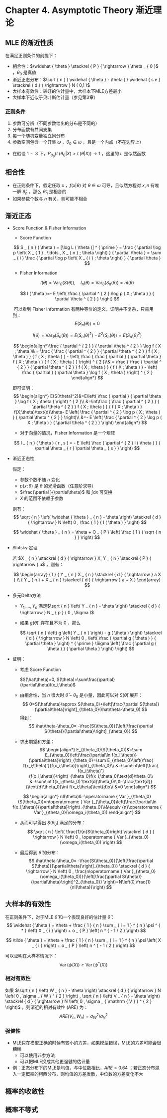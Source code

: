 # Chapter 4. Asymptotic Theory 渐近理论



## MLE 的渐近性质

在满足正则条件的前提下：

- 相合性：$\widehat { \theta } \stackrel { P } { \rightarrow } \theta _ { 0 }$ ，$\theta_0$ 是真值
- 渐近正态分布：$\sqrt { n } ( \widehat { \theta } - \theta ) / \widehat { s e } \stackrel { d } { \rightarrow } N ( 0,1 )$
- 大样本有效性：较好的估计量中，大样本下MLE方差最小
- 大样本下近似于贝叶斯估计量（参见第3章）



### 正则条件

1. 参数可分辨（不同参数给出的分布是不同的）
2. 分布函数有共同支集
3. 每一个随机变量独立同分布
4. 参数空间包含一个开集 $\omega$ ，$\theta_0\in\omega$ ，且是一个内点（不在边界上）



- 在假设 $1\sim3$ 下，$P _ { \theta _ { 0 } } \left( L \left( \theta _ { 0 } | X \right) > L ( \theta | X ) \right) \rightarrow 1$ ，这里的 $L$ 是似然函数



## 相合性

- 在正则条件下，假定任取 $x$ ，$f(x|\theta)$ 对 $\theta\in\omega$ 可导，且似然方程对 $x,n$ 有唯一解 $\hat\theta_n$ ，那么 $\hat\theta_n$ 是相合的
- 如果参数个数与 $n$ 有关，则可能不相合

## 渐近正态
- Score Function & Fisher Information

  - Score Function

  $$
  S _ { n } ( \theta ) = [\log L ( \theta )] ^ { \prime } = \frac { \partial \log p \left( X _ { 1 } , \ldots , X _ { n } ; \theta \right) } { \partial \theta } = \sum _ { i } \frac { \partial \log p \left( X _ { i } ; \theta \right) } { \partial \theta }
  $$

  - Fisher Information

  $$
  I ( \theta ) = \operatorname{Var}_\theta(S(\theta)),\quad I _ { n } ( \theta ) = \operatorname { Var } _ { \theta } \left( S _ { n } ( \theta ) \right)= n I ( \theta )
  $$

  $$
  I ( \theta )=- E \left( \frac { \partial ^ { 2 } \log p ( X ; \theta ) } { \partial \theta ^ { 2 } } \right)
  $$

  ​	可以看到 Fisher information 有两种等价的定义，证明并不复杂，只需用到：
  $$
  E(S_n(\theta))=0
  $$

  $$
  I(\theta)=\operatorname{Var}_\theta(S_n(\theta))=E(S_n(\theta)^2)-E^2(S_n(\theta))=E(S_n(\theta)^2)
  $$

  $$
  \begin{align*}\frac { \partial ^ { 2 } } { \partial \theta ^ { 2 } } \log f ( X ; \theta )& = \frac { \frac { \partial ^ { 2 } } { \partial \theta ^ { 2 } } f ( X ; \theta ) } { f ( X ; \theta ) } - \left( \frac { \frac { \partial } { \partial \theta } f ( X ; \theta ) } { f ( X ; \theta ) } \right) ^ { 2 }\\& = \frac { \frac { \partial ^ { 2 } } { \partial \theta ^ { 2 } } f ( X ; \theta ) } { f ( X ; \theta ) } - \left( \frac { \partial } { \partial \theta } \log f ( X ; \theta ) \right) ^ { 2 }
  \end{align*}
  $$

  即可证明：
  $$
  \begin{align*}
  E(S(\theta)^2)&=E\left( \frac { \partial } { \partial \theta } \log f ( X ; \theta ) \right) ^ { 2 }\\
  &=\int\frac { \frac { \partial ^ { 2 } } { \partial \theta ^ { 2 } } f ( X ; \theta ) } { f ( X ; \theta ) } f(X;\theta)\text{d}\theta- E \left( \frac { \partial ^ { 2 } \log p ( X ; \theta ) } { \partial \theta ^ { 2 } } \right)\\
  &=- E \left( \frac { \partial ^ { 2 } \log p ( X ; \theta ) } { \partial \theta ^ { 2 } } \right)
  \end{align*}
  $$


  - 对于向量的情况，Fisher Information 是一个矩阵

  $$
  I _ { n } ( \theta ) ( r , s ) = - E \left( \frac { \partial ^ { 2 } l ( \theta ) } { \partial \theta _ { r } \partial \theta _ { s } } \right)
  $$

- 渐近正态性

  假定：

  - 参数个数不随 $n$ 变化
  - $p(x;\theta)$ 是 $\theta$ 的光滑函数（任意阶求导）
  - $\frac{\partial }{\partial\theta}$ 和 $\int\text{d}x$ 可交换
  - $X$ 的范围不依赖于参数

  则有：
  $$
  \sqrt { n } \left( \widehat { \theta } _ { n } - \theta \right) \stackrel { d } { \rightarrow } N \left( 0 , \frac { 1 } { I ( \theta ) } \right)
  $$

  $$
  \widehat { \theta } _ { n } = \theta + O _ { P } \left( \frac { 1 } { \sqrt { n } } \right)
  $$

- Slutsky 定理

  若 $X _ { n } \stackrel { d } { \rightarrow } X, Y _ { n } \stackrel { P } { \rightarrow } a$ ，则有：

  $$
  \begin{array} { l } { Y _ { n } X _ { n } \stackrel { d } { \rightarrow } a X } \\ { Y _ { n } + X _ { n } \stackrel { d } { \rightarrow } a + X } \end{array}
  $$


- 多元Delta方法

  - $Y _ { 1 } , \ldots , Y _ { n }$ 满足$\sqrt { n } \left( Y _ { n } - \theta \right) \stackrel { d } { \rightarrow } N _ { p } ( 0 , \Sigma )$

  - 如果 $g(\theta)'$ 存在且不为 $0$ ，那么

     $$
     \sqrt { n } \left( g \left( Y _ { n } \right) - g ( \theta ) \right) \stackrel { d } { \rightarrow } N \left( 0 , \left( \frac { \partial g ( \theta ) } { \partial \theta } \right) ^ { \prime } \Sigma \left( \frac { \partial g ( \theta ) } { \partial \theta } \right) \right)
     $$





- 证明：

  - 考虑 Score Function

    $S(\hat\theta)=0, S(\theta)=\sum\frac{\partial}{\partial\theta}l(x_i;\theta)$

  - 由相合性，当 $n$ 很大时 $\hat\theta-\theta_0$ 是小量，因此可以对 $S(\hat\theta)$ 展开：
    $$
    0=S(\hat\theta)\approx S(\theta_0)+\left[\frac{\partial S(\theta)}{\partial\theta}\right]_{\theta_0}(\hat\theta-\theta_0)
    $$
    得到：
    $$
    \hat\theta-\theta_0= -\frac{S(\theta_0)}{\left[\frac{\partial S(\theta)}{\partial\theta}\right]_{\theta_0}}
    $$

  - 求出期望和方差：
  $$
  \begin{align*}
    E_{\theta_0}(S(\theta_0))&=\sum E_{\theta_0}\left(\frac{\partial\ln f(x_i;\theta)}{\partial\theta}\right)_{\theta_0}=\sum E_{\theta_0}\left(\frac{ f(x_i;\theta)'}{f(x_i;\theta)}\right)_{\theta_0}\\
    &=\sum\int\left(\frac{ f(x_i;\theta)'}{f(x_i;\theta)}\right)_{\theta_0}f(x_i;\theta_0)\text{d}\theta_0\\
    &=\sum\int f(x_i;\theta_0)'\text{d}\theta_0\\
    &=\frac{\text{d}}{\text{d}\theta_0}\int f(x_i;\theta)\text{d}x\\
    &=0
    \end{align*}
  $$

  $$
  \begin{align*}
  nI(\theta)&=\operatorname { Var }_{\theta_0}(S(\theta_0))=n\operatorname { Var }_{\theta_0}\left(\frac{\partial\ln f(x_i;\theta)}{\partial\theta}\right)_{\theta_0}\\&\equiv {n}\operatorname { Var }_{\theta_0}(\omega_i(\theta_0))
  \end{align*}
  $$

  - 从而可以得出 $S(\theta_0)$ 满足的分布：
    $$
    \sqrt { n } \left( \frac{1}{n}S(\theta_0)\right) \stackrel { d } { \rightarrow } N \left( 0 , \operatorname { Var }_{\theta_0}(\omega_i(\theta_0))  \right)
    $$

  - 最后得到 $\hat\theta$ 的分布：
    $$
    \hat\theta-\theta_0= -\frac{S(\theta_0)}{\left[\frac{\partial S(\theta)}{\partial\theta}\right]_{\theta_0}} \stackrel { d } { \rightarrow } N \left( 0 , \frac{n\operatorname { Var }_{\theta_0}(\omega_i(\theta_0))}{\left[\frac{\partial S(\theta)}{\partial\theta}\right]^2_{\theta_0}}  \right)=N\left(0,\frac{1}{nI(\theta)}\right)
    $$




## 大样本的有效性

在正则条件下，对于MLE $\hat\theta$ 和一个表现良好的估计量 $\tilde{\theta}$：
$$
\widehat { \theta } = \theta + \frac { 1 } { n } \sum _ { i = 1 } ^ { n } \psi ^ { * } \left( X _ { i } \right) + o _ { P } \left( n ^ { - 1 / 2 } \right)
$$

$$
\tilde { \theta } = \theta + \frac { 1 } { n } \sum _ { i = 1 } ^ { n } \psi \left( X _ { i } \right) + o _ { P } \left( n ^ { - 1 / 2 } \right)
$$

可以证明在大样本情况下：
$$
\operatorname { Var } ( \psi ( X ) ) \geq \operatorname { Var } \left( \psi ^ { * } ( X ) \right)
$$


### 相对有效性

如果 $\sqrt { n } \left( W _ { n } - \theta \right) \stackrel { d } { \rightarrow } N \left( 0 , \sigma _ { W } ^ { 2 } \right) , \sqrt { n } \left( V _ { n } - \theta \right) \stackrel { d } { \rightarrow } N \left( 0 , \sigma _ { \mathrm { V } } ^ { 2 } \right)$ ，则渐近的相对有效性 (ARE) 为：
$$
A R E \left( V _ { n } , W _ { n } \right) = \sigma _ { W } ^ { 2 } / \sigma _ { V } ^ { 2 }
$$


### 强健性

- MLE只在模型正确的时候有较小的方差，如果模型错误，MLE的方差可能会很糟糕
  - 可以使用非参方法
  - 可以把MLE换成其他更强健的估计量
- 例：正态分布下的MLE是均值，与中位数相比，$ARE=0.64$ ；若正态分布混入一定概率的柯西分布，则均值的方差发散，中位数的方差变化不大



## 概率的收敛性



## 概率不等式

